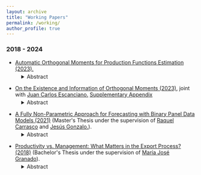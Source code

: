 ```yaml
---
layout: archive
title: "Working Papers"
permalink: /working/
author_profile: true
---
```


### 2018 - 2024 
+ [Automatic Orthogonal Moments for Production Functions Estimation (2023).](https://drive.google.com/file/d/1fTqhtOlvpKZDzRIPcb4DomRTB-Bt_WZK/view?usp=sharing)
<dl style="margin-top: -10px;">
  <dd>
    <details>
      <summary>
        Abstract
      </summary>
      <dl>
        <dd>
          Lorem ipsum dolor sit amet, consectetur adipiscing elit, sed do eiusmod tempor incididunt ut labore et dolore magna aliqua. Eget egestas purus viverra accumsan in. Pharetra sit amet aliquam id diam maecenas ultricies mi. Dolor purus non enim praesent. Enim eu turpis egestas pretium. Hendrerit gravida rutrum quisque non. Vitae proin sagittis nisl rhoncus mattis rhoncus urna. Velit aliquet sagittis id consectetur purus ut. Ipsum a arcu cursus vitae congue mauris. Mi eget mauris pharetra et ultrices neque ornare aenean. Blandit turpis cursus in hac habitasse platea dictumst quisque. Pellentesque pulvinar pellentesque habitant morbi tristique senectus et netus et. Morbi enim nunc faucibus a pellentesque sit. Netus et malesuada fames ac turpis egestas.
        </dd>
      </dl>
    </details>
  </dd>
</dl>

+ [On the Existence and Information of Orthogonal Moments (2023)](https://arxiv.org/abs/2303.11418), joint with [Juan Carlos Escanciano.](https://sites.google.com/view/juancarlosescanciano/home) [Supplementary Appendix](https://drive.google.com/file/d/1X8gtzjNk1g1mZxBONcD3vbVMuBKHQJDC/view?usp=sharing)
<dl style="margin-top: -10px;">
  <dd>
    <details>
      <summary>
        Abstract
      </summary>
      <dl>
        <dd>
          Lorem ipsum dolor sit amet, consectetur adipiscing elit, sed do eiusmod tempor incididunt ut labore et dolore magna aliqua. Eget egestas purus viverra accumsan in. Pharetra sit amet aliquam id diam maecenas ultricies mi. Dolor purus non enim praesent. Enim eu turpis egestas pretium. Hendrerit gravida rutrum quisque non. Vitae proin sagittis nisl rhoncus mattis rhoncus urna. Velit aliquet sagittis id consectetur purus ut. Ipsum a arcu cursus vitae congue mauris. Mi eget mauris pharetra et ultrices neque ornare aenean. Blandit turpis cursus in hac habitasse platea dictumst quisque. Pellentesque pulvinar pellentesque habitant morbi tristique senectus et netus et. Morbi enim nunc faucibus a pellentesque sit. Netus et malesuada fames ac turpis egestas.
        </dd>
      </dl>
    </details>
  </dd>
</dl>

+ [A Fully Non-Parametric Approach for Forecasting with Binary Panel Data Models (2021)](https://drive.google.com/file/d/1D1bWW8OL7EMFqvkJ7WB8rtwnjeedCvvq/view?usp=share_link) (Master's Thesis under the supervision of [Raquel Carrasco](https://scholar.google.es/citations?user=pMpB2gsAAAAJ&hl=e) and [Jesús Gonzalo.](https://www.eco.uc3m.es/~jgonzalo/)).
<dl style="margin-top: -10px;">
  <dd>
    <details>
      <summary>
        Abstract
      </summary>
      <dl style="margin-top: 4px;">
        <dd>
          Lorem ipsum dolor sit amet, consectetur adipiscing elit, sed do eiusmod tempor incididunt ut labore et dolore magna aliqua. Eget egestas purus viverra accumsan in. Pharetra sit amet aliquam id diam maecenas ultricies mi. Dolor purus non enim praesent. Enim eu turpis egestas pretium. Hendrerit gravida rutrum quisque non. Vitae proin sagittis nisl rhoncus mattis rhoncus urna. Velit aliquet sagittis id consectetur purus ut. Ipsum a arcu cursus vitae congue mauris. Mi eget mauris pharetra et ultrices neque ornare aenean. Blandit turpis cursus in hac habitasse platea dictumst quisque. Pellentesque pulvinar pellentesque habitant morbi tristique senectus et netus et. Morbi enim nunc faucibus a pellentesque sit. Netus et malesuada fames ac turpis egestas.
        </dd>
      </dl>
    </details>
  </dd>
</dl>

+ [Productivity vs. Management: What Matters in the Export Process? (2018)](https://drive.google.com/file/d/1m-2sZ8UNMFSvLqU12fidA5H8K1TOKkxo/view?usp=sharing) (Bachelor's Thesis under the supervision of [María José Granado](https://face.unt.edu.ar/web/ieconomia/profesores/maria-jose-granado/)).
<dl style="margin-top: -10px;">
  <dd>
    <details>
      <summary>
        Abstract
      </summary>
      <dl>
        <dd>
          Lorem ipsum dolor sit amet, consectetur adipiscing elit, sed do eiusmod tempor incididunt ut labore et dolore magna aliqua. Eget egestas purus viverra accumsan in. Pharetra sit amet aliquam id diam maecenas ultricies mi. Dolor purus non enim praesent. Enim eu turpis egestas pretium. Hendrerit gravida rutrum quisque non. Vitae proin sagittis nisl rhoncus mattis rhoncus urna. Velit aliquet sagittis id consectetur purus ut. Ipsum a arcu cursus vitae congue mauris. Mi eget mauris pharetra et ultrices neque ornare aenean. Blandit turpis cursus in hac habitasse platea dictumst quisque. Pellentesque pulvinar pellentesque habitant morbi tristique senectus et netus et. Morbi enim nunc faucibus a pellentesque sit. Netus et malesuada fames ac turpis egestas.
        </dd>
      </dl>
    </details>
  </dd>
</dl>

 
 

